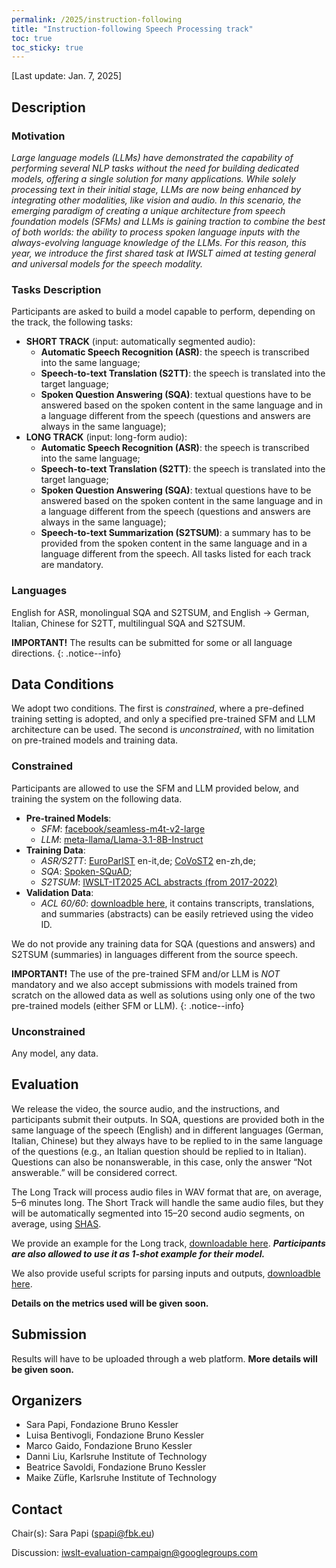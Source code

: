 ```yaml
---
permalink: /2025/instruction-following
title: "Instruction-following Speech Processing track"
toc: true
toc_sticky: true
---
```


[Last update: Jan. 7, 2025]

## Description

<!-- Description the task, the languages, and the type of data -->
### Motivation
*Large language models (LLMs) have demonstrated the capability of performing several NLP tasks without the need for building 
dedicated models, offering a single solution for many applications.
While solely processing text in their initial stage, LLMs are now being enhanced by integrating 
other modalities, like vision and audio. 
In this scenario, the emerging paradigm of creating a unique architecture from speech foundation models (SFMs) and LLMs 
is gaining traction to combine the best of both worlds: the ability to process spoken language inputs with the 
always-evolving language knowledge of the LLMs. 
For this reason, this year, we introduce the first shared task at IWSLT aimed at testing general and universal models 
for the speech modality.*

### Tasks Description
Participants are asked to build a model capable to perform, depending on the track, the following tasks:
* **SHORT TRACK** (input: automatically segmented audio):
    * **Automatic Speech Recognition (ASR)**: the speech is transcribed into the same language;
    * **Speech-to-text Translation (S2TT)**: the speech is translated into the target language;
    * **Spoken Question Answering (SQA)**: textual questions have to be answered based on the spoken content in the same language and in a language different from the speech (questions and answers are always in the same language);
* **LONG TRACK** (input: long-form audio): 
    * **Automatic Speech Recognition (ASR)**: the speech is transcribed into the same language;
    * **Speech-to-text Translation (S2TT)**: the speech is translated into the target language;
    * **Spoken Question Answering (SQA)**: textual questions have to be answered based on the spoken content in the same language and in a language different from the speech (questions and answers are always in the same language);
    * **Speech-to-text Summarization (S2TSUM)**: a summary has to be provided from the spoken content in the same language and in a language different from the speech.
All tasks listed for each track are mandatory.

### Languages
English for ASR, monolingual SQA and S2TSUM, and English -> German, Italian, Chinese for S2TT, multilingual SQA and S2TSUM.

**IMPORTANT!** The results can be submitted for some or all language directions.
{: .notice--info}

## Data Conditions
<!-- Details description of the data and links to download -->

We adopt two conditions. The first is *constrained*, where a pre-defined training setting is adopted, and only a specified pre-trained SFM and LLM architecture can be used. The second is *unconstrained*, with no limitation on pre-trained models and training data.

### Constrained
Participants are allowed to use the SFM and LLM provided below, and training the system on the following data.
* **Pre-trained Models**:
    * *SFM*: [facebook/seamless-m4t-v2-large](https://huggingface.co/facebook/seamless-m4t-v2-large)
    * *LLM*: [meta-llama/Llama-3.1-8B-Instruct](https://huggingface.co/meta-llama/Llama-3.1-8B-Instruct)
* **Training Data**:
    * *ASR/S2TT*: [EuroParlST](https://www.mllp.upv.es/europarl-st/) en-it,de; [CoVoST2](https://github.com/facebookresearch/covost) en-zh,de;
    * *SQA*: [Spoken-SQuAD](https://github.com/Chia-Hsuan-Lee/Spoken-SQuAD);
    * *S2TSUM*: [IWSLT-IT2025 ACL abstracts (from 2017-2022)](https://huggingface.co/datasets/maikezu/abstract-gen-acl-17-22)
* **Validation Data**:
    * *ACL 60/60*: [downloadble here](https://aclanthology.org/attachments/2023.iwslt-1.2.dataset.zip), it contains transcripts, translations, and summaries (abstracts) can be easily retrieved using the video ID.
 
We do not provide any training data for SQA (questions and answers) and S2TSUM (summaries) in languages different from the source speech.

**IMPORTANT!** The use of the pre-trained SFM and/or LLM is *NOT* mandatory and we also accept submissions with models trained from scratch on the allowed data as well as solutions using only one of the two pre-trained models (either SFM or LLM).
{: .notice--info}

### Unconstrained 
Any model, any data.

## Evaluation
<!-- Description of metrics used for evaluation, what the official ranking is based on, links to evaluation scripts -->

We release the video, the source audio, and the instructions, and participants submit their outputs. 
In SQA, questions are provided both in the same language of the speech (English) and in different languages (German, Italian, Chinese) but they always have to be replied to in the same language of the questions (e.g., an Italian question should be replied to in Italian). Questions can also be nonanswerable, in this case, only the answer “Not answerable.” will be considered correct.

The Long Track will process audio files in WAV format that are, on average, 5–6 minutes long. The Short Track will handle the same audio files, but they will be automatically segmented into 15–20 second audio segments, on average, using [SHAS](https://github.com/mt-upc/SHAS).

We provide an example for the Long track, [downloadable here](https://drive.google.com/file/d/1qhej5_Irx_PC1H_IpPDSbOVdLBzZiH8g/view?usp=sharing). ***Participants are also allowed to use it as 1-shot example for their model.***

We also provide useful scripts for parsing inputs and outputs, [downloadble here](https://drive.google.com/file/d/1o0fZ4uC3WbnZ9CVjB2uFoextkI_xTt9v/view?usp=sharing).

**Details on the metrics used will be given soon.**

## Submission

<!-- Description of expected submission format and submission instructions -->

Results will have to be uploaded through a web platform. **More details will be given soon.**


## Organizers

<!-- List of organizers' names and affiliations -->
* Sara Papi, Fondazione Bruno Kessler
* Luisa Bentivogli, Fondazione Bruno Kessler
* Marco Gaido, Fondazione Bruno Kessler
* Danni Liu, Karlsruhe Institute of Technology
* Beatrice Savoldi, Fondazione Bruno Kessler
* Maike Züfle, Karlsruhe Institute of Technology

## Contact

<!-- Add chair(s) and their contact info, as well as standard google group -->
Chair(s): Sara Papi (<spapi@fbk.eu>)

Discussion: <iwslt-evaluation-campaign@googlegroups.com>
